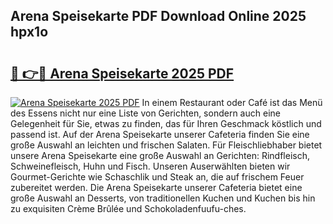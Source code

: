 ## Arena Speisekarte PDF Download Online 2025 hpx1o

# <h2><a href="http://gccevo.nevu.top/?p=Arena+Speisekarte">🔗 👉🔴 Arena Speisekarte 2025 PDF</a></h2>

[![Arena Speisekarte 2025 PDF](https://i.imgur.com/dBaPXMq.png)](http://gccevo.nevu.top/?p=Arena+Speisekarte)
In einem Restaurant oder Café ist das Menü des Essens nicht nur eine Liste von Gerichten, sondern auch eine Gelegenheit für Sie, etwas zu finden, das für Ihren Geschmack köstlich und passend ist. Auf der Arena Speisekarte unserer Cafeteria finden Sie eine große Auswahl an leichten und frischen Salaten. Für Fleischliebhaber bietet unsere Arena Speisekarte eine große Auswahl an Gerichten: Rindfleisch, Schweinefleisch, Huhn und Fisch. Unseren Auserwählten bieten wir Gourmet-Gerichte wie Schaschlik und Steak an, die auf frischem Feuer zubereitet werden. Die Arena Speisekarte unserer Cafeteria bietet eine große Auswahl an Desserts, von traditionellen Kuchen und Kuchen bis hin zu exquisiten Crème Brûlée und Schokoladenfuufu-ches.

